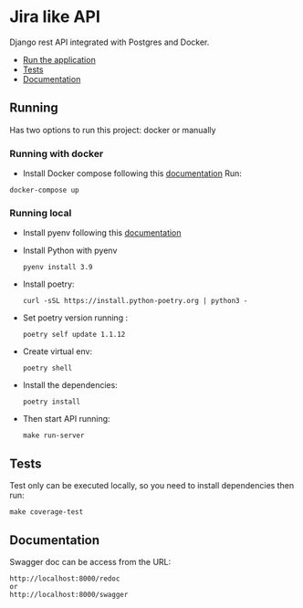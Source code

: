 # Jira like API

Django rest API integrated with Postgres and Docker.
​

- [Run the application](#running)
- [Tests](#tests)
- [Documentation](#documentation)
  ​

## Running

Has two options to run this project: docker or manually

### Running with docker

- Install Docker compose following this [documentation](https://docs.docker.com/compose/install/)
  Run:

```
docker-compose up
```

### Running local

- Install pyenv following this [documentation](https://github.com/pyenv/pyenv?tab=readme-ov-file#installation)
- Install Python with pyenv
  ```
  pyenv install 3.9
  ```
- Install poetry:
  ```
  curl -sSL https://install.python-poetry.org | python3 -
  ```
- Set poetry version running :
  ```
  poetry self update 1.1.12
  ```
- Create virtual env:
  ```
  poetry shell
  ```
- Install the dependencies:

  ```
  poetry install
  ```

- Then start API running:
  ```
  make run-server
  ```

## Tests

Test only can be executed locally, so you need to install dependencies then run:

```
make coverage-test
```

## Documentation

Swagger doc can be access from the URL:

```
http://localhost:8000/redoc
or
http://localhost:8000/swagger
```
